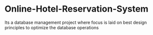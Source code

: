 # Online-Hotel-Reservation-System
Its a database management project where focus is laid on best design principles to optimize the database operations
